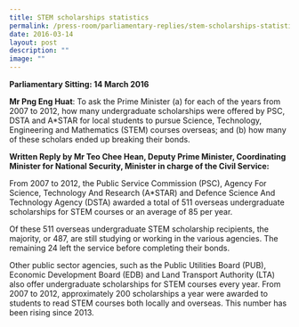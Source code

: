 ```yaml
---
title: STEM scholarships statistics
permalink: /press-room/parliamentary-replies/stem-scholarships-statistics/
date: 2016-03-14
layout: post
description: ""
image: ""
---
```


**Parliamentary Sitting: 14 March 2016**  
  
**Mr Png Eng Huat**: To ask the Prime Minister (a) for each of the years from 2007 to 2012, how many undergraduate scholarships were offered by PSC, DSTA and A\*STAR for local students to pursue Science, Technology, Engineering and Mathematics (STEM) courses overseas; and (b) how many of these scholars ended up breaking their bonds.   

**Written Reply by Mr Teo Chee Hean, Deputy Prime Minister, Coordinating Minister for National Security, Minister in charge of the Civil Service:**

From 2007 to 2012, the Public Service Commission (PSC), Agency For Science, Technology And Research (A\*STAR) and Defence Science And Technology Agency (DSTA) awarded a total of 511 overseas undergraduate scholarships for STEM courses or an average of 85 per year.  
  
Of these 511 overseas undergraduate STEM scholarship recipients, the majority, or 487, are still studying or working in the various agencies. The remaining 24 left the service before completing their bonds.  
  
Other public sector agencies, such as the Public Utilities Board (PUB), Economic Development Board (EDB) and Land Transport Authority (LTA) also offer undergraduate scholarships for STEM courses every year. From 2007 to 2012, approximately 200 scholarships a year were awarded to students to read STEM courses both locally and overseas. This number has been rising since 2013.
